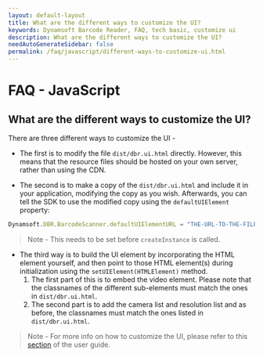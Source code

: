 ```yaml
---
layout: default-layout
title: What are the different ways to customize the UI?
keywords: Dynamsoft Barcode Reader, FAQ, tech basic, customize ui
description: What are the different ways to customize the UI?
needAutoGenerateSidebar: false
permalink: /faq/javascript/different-ways-to-customize-ui.html
---
```


# FAQ - JavaScript

## What are the different ways to customize the UI?

There are three different ways to customize the UI -

- The first is to modify the file `dist/dbr.ui.html` directly. However, this means that the resource files should be hosted on your own server, rather than using the CDN.

- The second is to make a copy of the `dist/dbr.ui.html` and include it in your application, modifying the copy as you wish. Afterwards, you can tell the SDK to use the modified copy using the `defaultUIElement` property:

```javascript
Dynamsoft.DBR.BarcodeScanner.defaultUIElementURL = "THE-URL-TO-THE-FILE";
```

> Note - This needs to be set before `createInstance` is called.

- The third way is to build the UI element by incorporating the HTML element yourself, and then point to those HTML element(s) during initialization using the `setUIElement(HTMLElement)` method.
  1. The first part of this is to embed the video element. Please note that the classnames of the different sub-elements must match the ones in `dist/dbr.ui.html`.
  2. The second part is to add the camera list and resolution list and as before, the classnames must match the ones listed in `dist/dbr.ui.html`.

> Note - For more info on how to customize the UI, please refer to this [section](https://www.dynamsoft.com/barcode-reader/programming/javascript/user-guide/?ver=latest#customize-the-ui) of the user guide.
